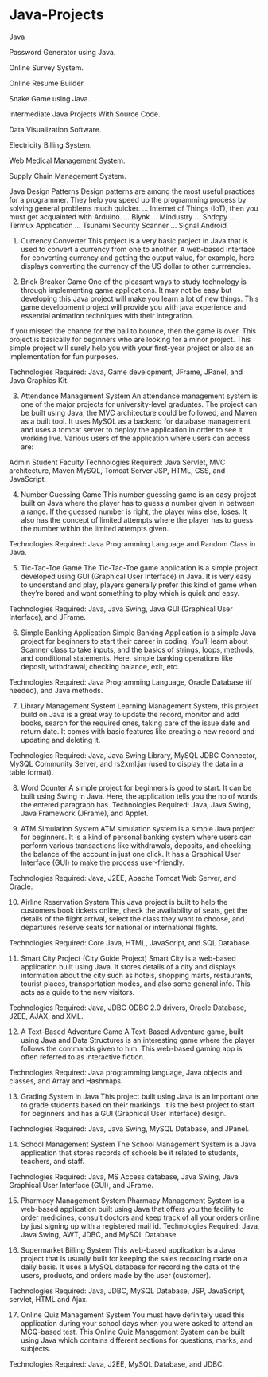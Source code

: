# Java-Projects
Java

Password Generator using Java.

Online Survey System.

Online Resume Builder.

Snake Game using Java.

Intermediate Java Projects With Source Code.

Data Visualization Software.

Electricity Billing System.

Web Medical Management System.

Supply Chain Management System.

Java Design Patterns Design patterns are among the most useful practices for a programmer. They help you speed up the programming process by solving general problems much quicker. ...
Internet of Things (IoT), then you must get acquainted with Arduino. ...
Blynk ...
Mindustry ...
Sndcpy ...
Termux Application ...
Tsunami Security Scanner ...
Signal Android

1. Currency Converter 
This project is a very basic project in Java that is used to convert a currency from one to another. A web-based interface for converting currency and getting the output value, for example, here displays converting the currency of the US dollar to other currrencies.

2. Brick Breaker Game
One of the pleasant ways to study technology is through implementing game applications. It may not be easy but developing this Java project will make you learn a lot of new things. This game development project will provide you with java experience and essential animation techniques with their integration. 

If you missed the chance for the ball to bounce, then the game is over. This project is basically for beginners who are looking for a minor project. This simple project will surely help you with your first-year project or also as an implementation for fun purposes. 

Technologies Required: Java, Game development, JFrame, JPanel, and Java Graphics Kit.

3. Attendance Management System
An attendance management system is one of the major projects for university-level graduates. The project can be built using Java, the MVC architecture could be followed, and Maven as a built tool. It uses MySQL as a backend for database management and uses a tomcat server to deploy the application in order to see it working live. 
Various users of the application where users can access are:

Admin
Student
Faculty
Technologies Required: Java Servlet, MVC architecture, Maven MySQL, Tomcat Server JSP, HTML, CSS, and JavaScript.

4. Number Guessing Game
This number guessing game is an easy project built on Java where the player has to guess a number given in between a range. If the guessed number is right, the player wins else, loses. It also has the concept of limited attempts where the player has to guess the number within the limited attempts given. 

Technologies Required: Java Programming Language and Random Class in Java.

5. Tic-Tac-Toe Game
The Tic-Tac-Toe game application is a simple project developed using GUI (Graphical User Interface) in Java. It is very easy to understand and play, players generally prefer this kind of game when they’re bored and want something to play which is quick and easy.

Technologies Required: Java, Java Swing, Java GUI (Graphical User Interface), and JFrame.

6. Simple Banking Application
Simple Banking Application is a simple Java project for beginners to start their career in coding. You’ll learn about Scanner class to take inputs, and the basics of strings, loops, methods, and conditional statements. Here, simple banking operations like deposit, withdrawal, checking balance, exit, etc. 

Technologies Required: Java Programming Language, Oracle Database (if needed), and Java methods.

7. Library Management System 
Learning Management System, this project build on Java is a great way to update the record, monitor and add books, search for the required ones, taking care of the issue date and return date. It comes with basic features like creating a new record and updating and deleting it. 

Technologies Required: Java, Java Swing Library, MySQL JDBC Connector, MySQL Community Server, and rs2xml.jar (used to display the data in a table format).

8. Word Counter 
A simple project for beginners is good to start. It can be built using Swing in Java. Here, the application tells you the no of words, the entered paragraph has. 
Technologies Required: Java, Java Swing, Java Framework (JFrame), and Applet. 

9. ATM Simulation System
ATM simulation system is a simple Java project for beginners. It is a kind of personal banking system where users can perform various transactions like withdrawals, deposits, and checking the balance of the account in just one click. It has a Graphical User Interface (GUI) to make the process user-friendly. 

Technologies Required: Java, J2EE, Apache Tomcat Web Server, and Oracle.

10. Airline Reservation System
This Java project is built to help the customers book tickets online, check the availability of seats, get the details of the flight arrival, select the class they want to choose, and departures reserve seats for national or international flights. 

Technologies Required: Core Java, HTML, JavaScript, and SQL Database.

11. Smart City Project (City Guide Project)
Smart City is a web-based application built using Java. It stores details of a city and displays information about the city such as hotels, shopping marts, restaurants, tourist places, transportation modes, and also some general info. This acts as a guide to the new visitors.

Technologies Required: Java, JDBC ODBC 2.0 drivers, Oracle Database, J2EE, AJAX, and XML.

12. A Text-Based Adventure Game
A Text-Based Adventure game, built using Java and Data Structures is an interesting game where the player follows the commands given to him. This web-based gaming app is often referred to as interactive fiction.  

Technologies Required: Java programming language, Java objects and classes, and Array and Hashmaps.

13. Grading System in Java
This project built using Java is an important one to grade students based on their markings. It is the best project to start for beginners and has a GUI (Graphical User Interface) design. 

Technologies Required: Java, Java Swing, MySQL Database, and JPanel.

14. School Management System 
The School Management System is a Java application that stores records of schools be it related to students, teachers, and staff. 

Technologies Required: Java, MS Access database, Java Swing, Java Graphical User Interface (GUI), and JFrame.

15. Pharmacy Management System
Pharmacy Management System is a web-based application built using Java that offers you the facility to order medicines, consult doctors and keep track of all your orders online by just signing up with a registered mail id. 
Technologies Required: Java, Java Swing, AWT, JDBC, and MySQL Database.

16. Supermarket Billing System
This web-based application is a Java project that is usually built for keeping the sales recording made on a daily basis. It uses a MySQL database for recording the data of the users, products, and orders made by the user (customer). 

Technologies Required: Java, JDBC, MySQL Database, JSP, JavaScript, servlet, HTML and Ajax.

17. Online Quiz Management System
You must have definitely used this application during your school days when you were asked to attend an MCQ-based test. This Online Quiz Management System can be built using Java which contains different sections for questions, marks, and subjects.

Technologies Required: Java, J2EE, MySQL Database, and JDBC.





